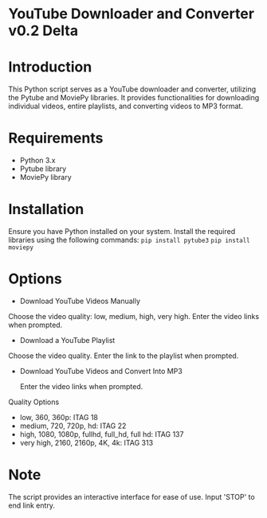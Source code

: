 # YouTube Downloader and Converter v0.2 Delta

# Introduction
This Python script serves as a YouTube downloader and converter, utilizing the Pytube and MoviePy libraries. It provides functionalities for downloading individual videos, entire playlists, and converting videos to MP3 format.

# Requirements
- Python 3.x
- Pytube library
- MoviePy library

# Installation
Ensure you have Python installed on your system. Install the required libraries using the following commands:
`pip install pytube3`
`pip install moviepy`


# Options
- Download YouTube Videos Manually

Choose the video quality: low, medium, high, very high.
    Enter the video links when prompted.
- Download a YouTube Playlist

Choose the video quality.
    Enter the link to the playlist when prompted.
- Download YouTube Videos and Convert Into MP3

    Enter the video links when prompted.

Quality Options
- low, 360, 360p: ITAG 18
- medium, 720, 720p, hd: ITAG 22
- high, 1080, 1080p, fullhd, full_hd, full hd: ITAG 137
- very high, 2160, 2160p, 4K, 4k: ITAG 313

# Note
The script provides an interactive interface for ease of use.
Input 'STOP' to end link entry.

